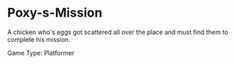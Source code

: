 # Poxy-s-Mission

A chicken who's eggs got scattered all over the place and must find them to complete his mission.

Game Type: Platformer
